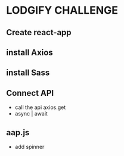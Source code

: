 # LODGIFY CHALLENGE

## Create react-app

## install Axios
## install Sass

## Connect API
- call the api axios.get
- async | await

## aap.js 
- add spinner

